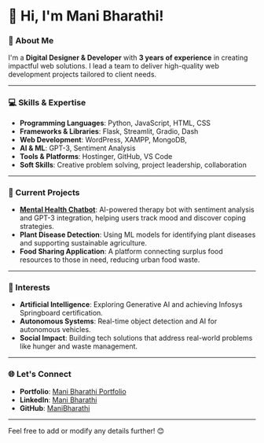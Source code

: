 

# 👋 Hi, I'm Mani Bharathi!

### 🌟 About Me  
I'm a **Digital Designer & Developer** with **3 years of experience** in creating impactful web solutions. I lead a team to deliver high-quality web development projects tailored to client needs. 

---

### 💻 Skills & Expertise  

- **Programming Languages**: Python, JavaScript, HTML, CSS  
- **Frameworks & Libraries**: Flask, Streamlit, Gradio, Dash 
- **Web Development**: WordPress, XAMPP, MongoDB,   
- **AI & ML**: GPT-3, Sentiment Analysis   
- **Tools & Platforms**: Hostinger, GitHub, VS Code 
- **Soft Skills**: Creative problem solving, project leadership, collaboration  

---

### 🚀 Current Projects  

- **[Mental Health Chatbot](https://github.com)**: AI-powered therapy bot with sentiment analysis and GPT-3 integration, helping users track mood and discover coping strategies.  
- **Plant Disease Detection**: Using ML models for identifying plant diseases and supporting sustainable agriculture.  
- **Food Sharing Application**: A platform connecting surplus food resources to those in need, reducing urban food waste.

---

### 🎯 Interests  

- **Artificial Intelligence**: Exploring Generative AI and achieving Infosys Springboard certification.  
- **Autonomous Systems**: Real-time object detection and AI for autonomous vehicles.  
- **Social Impact**: Building tech solutions that address real-world problems like hunger and waste management.

---

### 🌐 Let's Connect  

- **Portfolio**: [Mani Bharathi Portfolio](https://manibharathi19.github.io/Portfolio/)  
- **LinkedIn**: [Mani Bharathi](https://linkedin.com/in/mani-bharathi)  
- **GitHub**: [ManiBharathi](https://github.com/manibharathi)

--- 

Feel free to add or modify any details further! 😊
